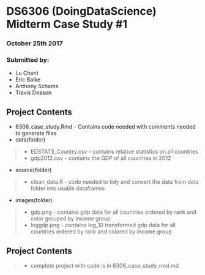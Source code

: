 # DS6306 (DoingDataScience) Midterm Case Study #1
### October 25th 2017

### Submitted by:
* Lu Chent
* Eric Balke
* Anthony Schams
* Travis Deason

## Project Contents
* 6306_case_study.Rmd - Contains code needed with comments needed to generate files
* data(folder)
>* EDSTATS_Country.csv - contains relative statistics on all countries 
>* gdp2012.csv - contains the GDP of all countries in 2012
* source(folder)
>* clean_data.R - code needed to tidy and convert the data from data folder into usable dataframes
* images(folder)
>* gdp.png - contains gdp data for all countries ordered by rank and color grouped by income group
>* loggdp.png - contains log_10 transformed gdp data for all countries ordered by rank and colored by income group

## Project Contents
>* complete project with code is in 6306_case_study_rmd.md
